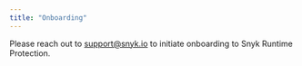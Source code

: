 ```yaml
---
title: "Onboarding"
---
```


Please reach out to [support@snyk.io](mailto:support@snyk.io) to initiate onboarding to Snyk Runtime Protection.

